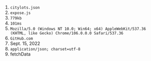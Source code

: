 1. `citylots.json`
2. `expose.js`
3. `779kb`
4. `101ms`
5. `Mozilla/5.0 (Windows NT 10.0; Win64; x64) AppleWebKit/537.36 (KHTML, like Gecko) Chrome/106.0.0.0 Safari/537.36`
6. `GitHub.com`
7. Sept. 15, 2022
8. `application/json; charset=utf-8`
9. fetchData